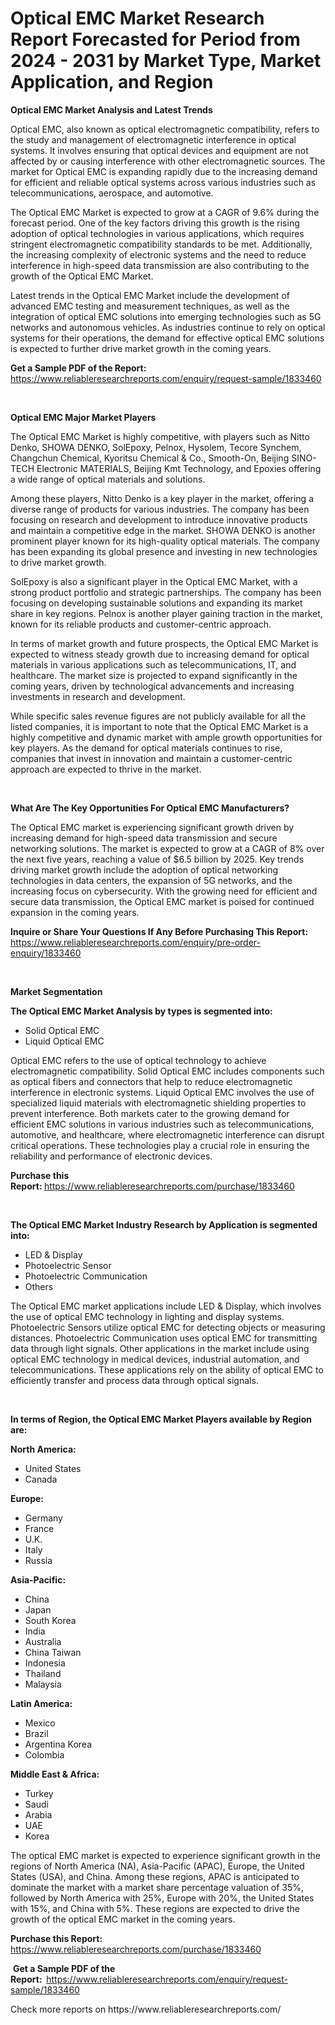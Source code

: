 <p><h1>Optical EMC Market Research Report Forecasted for Period from 2024 -  2031 by Market Type, Market Application, and Region</h1></p><p><strong>Optical EMC Market Analysis and Latest Trends</strong></p>
<p><p>Optical EMC, also known as optical electromagnetic compatibility, refers to the study and management of electromagnetic interference in optical systems. It involves ensuring that optical devices and equipment are not affected by or causing interference with other electromagnetic sources. The market for Optical EMC is expanding rapidly due to the increasing demand for efficient and reliable optical systems across various industries such as telecommunications, aerospace, and automotive.</p><p>The Optical EMC Market is expected to grow at a CAGR of 9.6% during the forecast period. One of the key factors driving this growth is the rising adoption of optical technologies in various applications, which requires stringent electromagnetic compatibility standards to be met. Additionally, the increasing complexity of electronic systems and the need to reduce interference in high-speed data transmission are also contributing to the growth of the Optical EMC Market.</p><p>Latest trends in the Optical EMC Market include the development of advanced EMC testing and measurement techniques, as well as the integration of optical EMC solutions into emerging technologies such as 5G networks and autonomous vehicles. As industries continue to rely on optical systems for their operations, the demand for effective optical EMC solutions is expected to further drive market growth in the coming years.</p></p>
<p><strong>Get a Sample PDF of the Report:&nbsp;</strong> <a href="https://www.reliableresearchreports.com/enquiry/request-sample/1833460">https://www.reliableresearchreports.com/enquiry/request-sample/1833460</a></p>
<p>&nbsp;</p>
<p><strong>Optical EMC Major Market Players</strong></p>
<p><p>The Optical EMC Market is highly competitive, with players such as Nitto Denko, SHOWA DENKO, SolEpoxy, Pelnox, Hysolem, Tecore Synchem, Changchun Chemical, Kyoritsu Chemical & Co., Smooth-On, Beijing SINO-TECH Electronic MATERIALS, Beijing Kmt Technology, and Epoxies offering a wide range of optical materials and solutions. </p><p>Among these players, Nitto Denko is a key player in the market, offering a diverse range of products for various industries. The company has been focusing on research and development to introduce innovative products and maintain a competitive edge in the market. SHOWA DENKO is another prominent player known for its high-quality optical materials. The company has been expanding its global presence and investing in new technologies to drive market growth.</p><p>SolEpoxy is also a significant player in the Optical EMC Market, with a strong product portfolio and strategic partnerships. The company has been focusing on developing sustainable solutions and expanding its market share in key regions. Pelnox is another player gaining traction in the market, known for its reliable products and customer-centric approach.</p><p>In terms of market growth and future prospects, the Optical EMC Market is expected to witness steady growth due to increasing demand for optical materials in various applications such as telecommunications, IT, and healthcare. The market size is projected to expand significantly in the coming years, driven by technological advancements and increasing investments in research and development.</p><p>While specific sales revenue figures are not publicly available for all the listed companies, it is important to note that the Optical EMC Market is a highly competitive and dynamic market with ample growth opportunities for key players. As the demand for optical materials continues to rise, companies that invest in innovation and maintain a customer-centric approach are expected to thrive in the market.</p></p>
<p>&nbsp;</p>
<p><strong>What Are The Key Opportunities For Optical EMC Manufacturers?</strong></p>
<p><p>The Optical EMC market is experiencing significant growth driven by increasing demand for high-speed data transmission and secure networking solutions. The market is expected to grow at a CAGR of 8% over the next five years, reaching a value of $6.5 billion by 2025. Key trends driving market growth include the adoption of optical networking technologies in data centers, the expansion of 5G networks, and the increasing focus on cybersecurity. With the growing need for efficient and secure data transmission, the Optical EMC market is poised for continued expansion in the coming years.</p></p>
<p><strong>Inquire or Share Your Questions If Any Before Purchasing This Report:</strong> <a href="https://www.reliableresearchreports.com/enquiry/pre-order-enquiry/1833460">https://www.reliableresearchreports.com/enquiry/pre-order-enquiry/1833460</a></p>
<p>&nbsp;</p>
<p><strong>Market Segmentation</strong></p>
<p><strong>The Optical EMC Market Analysis by types is segmented into:</strong></p>
<p><ul><li>Solid Optical EMC</li><li>Liquid Optical EMC</li></ul></p>
<p><p>Optical EMC refers to the use of optical technology to achieve electromagnetic compatibility. Solid Optical EMC includes components such as optical fibers and connectors that help to reduce electromagnetic interference in electronic systems. Liquid Optical EMC involves the use of specialized liquid materials with electromagnetic shielding properties to prevent interference. Both markets cater to the growing demand for efficient EMC solutions in various industries such as telecommunications, automotive, and healthcare, where electromagnetic interference can disrupt critical operations. These technologies play a crucial role in ensuring the reliability and performance of electronic devices.</p></p>
<p><strong>Purchase this Report:&nbsp;</strong><a href="https://www.reliableresearchreports.com/purchase/1833460">https://www.reliableresearchreports.com/purchase/1833460</a></p>
<p>&nbsp;</p>
<p><strong>The Optical EMC Market Industry Research by Application is segmented into:</strong></p>
<p><ul><li>LED & Display</li><li>Photoelectric Sensor</li><li>Photoelectric Communication</li><li>Others</li></ul></p>
<p><p>The Optical EMC market applications include LED & Display, which involves the use of optical EMC technology in lighting and display systems. Photoelectric Sensors utilize optical EMC for detecting objects or measuring distances. Photoelectric Communication uses optical EMC for transmitting data through light signals. Other applications in the market include using optical EMC technology in medical devices, industrial automation, and telecommunications. These applications rely on the ability of optical EMC to efficiently transfer and process data through optical signals.</p></p>
<p>&nbsp;</p>
<p><strong>In terms of Region, the Optical EMC Market Players available by Region are:</strong></p>
<p>
    <p> <strong> North America: </strong>
        <ul>
            <li>United States</li>
            <li>Canada</li>
        </ul>
        </p> 
    <p> <strong> Europe: </strong>
        <ul>
            <li>Germany</li>
            <li>France</li>
            <li>U.K.</li>
            <li>Italy</li>
            <li>Russia</li>
        </ul>
        </p> 
    <p> <strong> Asia-Pacific: </strong>
        <ul>
            <li>China</li>
            <li>Japan</li>
            <li>South Korea</li>
            <li>India</li>
            <li>Australia</li>
            <li>China Taiwan</li>
            <li>Indonesia</li>
            <li>Thailand</li>
            <li>Malaysia</li>
        </ul>
        </p> 
    <p> <strong> Latin America: </strong>
        <ul>
            <li>Mexico</li>
            <li>Brazil</li>
            <li>Argentina Korea</li>
            <li>Colombia</li>
        </ul>
        </p> 
    <p> <strong> Middle East & Africa: </strong>
        <ul>
            <li>Turkey</li>
            <li>Saudi</li>
            <li>Arabia</li>
            <li>UAE</li>
            <li>Korea</li>
        </ul>
    </p>
    </p>
<p><p>The optical EMC market is expected to experience significant growth in the regions of North America (NA), Asia-Pacific (APAC), Europe, the United States (USA), and China. Among these regions, APAC is anticipated to dominate the market with a market share percentage valuation of 35%, followed by North America with 25%, Europe with 20%, the United States with 15%, and China with 5%. These regions are expected to drive the growth of the optical EMC market in the coming years.</p></p>
<p><strong>Purchase this Report: </strong><a href="https://www.reliableresearchreports.com/purchase/1833460">https://www.reliableresearchreports.com/purchase/1833460</a></p>
<p>&nbsp;<strong>Get a Sample PDF of the Report:&nbsp;&nbsp;</strong><a href="https://www.reliableresearchreports.com/enquiry/request-sample/1833460">https://www.reliableresearchreports.com/enquiry/request-sample/1833460</a></p>
<p><strong></strong></p>
<p>Check more reports on https://www.reliableresearchreports.com/</p>